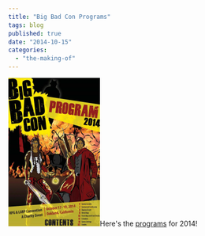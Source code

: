 ```yaml
---
title: "Big Bad Con Programs"
tags: blog
published: true
date: "2014-10-15"
categories: 
  - "the-making-of"
---
```


[![Big Bad Con 2014 Program Cover](/images/Big-Bad-Con-2014-Program-Cover-186x300.png)](https://www.dropbox.com/s/f1ebhi4y5vtzkx2/bbc-program-2014-FINAL2.pdf?dl=0)Here's the [programs](https://www.dropbox.com/s/f1ebhi4y5vtzkx2/bbc-program-2014-FINAL2.pdf?dl=0) for 2014!
